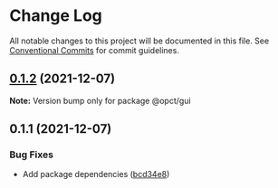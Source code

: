 # Change Log

All notable changes to this project will be documented in this file.
See [Conventional Commits](https://conventionalcommits.org) for commit guidelines.

## [0.1.2](https://github.com/Exeteres/opc-types/compare/v0.1.1...v0.1.2) (2021-12-07)

**Note:** Version bump only for package @opct/gui





## 0.1.1 (2021-12-07)


### Bug Fixes

* Add package dependencies ([bcd34e8](https://github.com/Exeteres/opc-types/commit/bcd34e8f634694c62cf2489e30ca26458e1fca0c))
